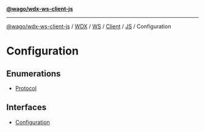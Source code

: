 [**@wago/wdx-ws-client-js**](../../../../../../../../../../../README.md)

***

[@wago/wdx-ws-client-js](../../../../../../../../../../../globals.md) / [WDX](../../../../../../../../README.md) / [WS](../../../../../../README.md) / [Client](../../../../README.md) / [JS](../../README.md) / Configuration

# Configuration

## Enumerations

- [Protocol](enumerations/Protocol.md)

## Interfaces

- [Configuration](interfaces/Configuration.md)
